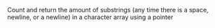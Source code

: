 Count and return the amount of substrings (any time there is a space, newline, or a newline) in a character array using a pointer
